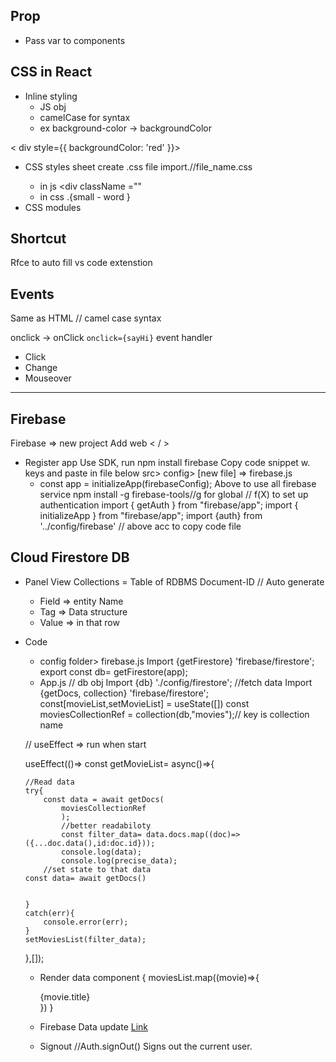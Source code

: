## Prop
- Pass var to components
## CSS in React
- Inline styling
    - JS obj
    - camelCase for syntax
    - ex background-color -> backgroundColor 

 < div style={{ backgroundColor: 'red' }}>   
- CSS styles sheet
create .css file
import./<path>/file_name.css
	-	in js <div	className ="<cname>"
	-	in css .<cname>{small - word	}
- CSS modules

## Shortcut
Rfce to auto fill vs code extenstion

## Events 
Same as HTML // camel case syntax

onclick -> onClick
`onclick={sayHi}`
event handler 
- Click
- Change 
- Mouseover 

---
## Firebase
Firebase => new project
Add web < / >
- Register app
Use SDK, run npm install firebase
Copy code snippet w. keys and paste in file below
src> config> [new file] => firebase.js
	- const app = initializeApp(firebaseConfig);
	Above to use all firebase service
	npm install  -g firebase-tools//g for global
// f(X)	 to set up authentication
import { getAuth } from "firebase/app";
import { initializeApp } from "firebase/app";
import {auth} from '../config/firebase'
// above acc to copy code file 

## Cloud Firestore DB
-	Panel View
	Collections = Table of RDBMS
	Document-ID // Auto generate
	-	Field => entity Name
	-	Tag =>	Data structure
	-	Value =>	in that row

-	Code
	-	config folder> firebase.js
	 Import {getFirestore} 'firebase/firestore';
	export		const db= getFirestore(app);
	-	App.js
	// db obj
	Import {db} './config/firestore';
	//fetch data
	 Import {getDocs, collection} 'firebase/firestore';
	const[movieList,setMovieList] = useState([])
	const moviesCollectionRef = collection(db,"movies");// key is collection name

	// useEffect => run when start

	useEffect(()=>
	const getMovieList= async()=>{

		//Read data
		try{
			const data = await getDocs(
				moviesCollectionRef 
				);
				//better readabiloty
				const filter_data= data.docs.map((doc)=>({...doc.data(),id:doc.id}));
				console.log(data);
				console.log(precise_data);
			//set state to that data	
		const data= await getDocs()
		

		}
		catch(err){
			console.error(err);
		}
		setMoviesList(filter_data);
	},[]);

	
	-	Render data component
	{
		moviesList.map((movie)=>{
			<div>
				{movie.title}
			</div>
			})
	}
	-	 Firebase Data update
	[Link](https://firebase.google.com/docs/firestore/transaction-data-contention)

	-	Signout
		//Auth.signOut()
		Signs out the current user.
